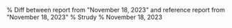 % Diff between report from "November 18, 2023" and reference report from "November 18, 2023"
% Strudy
% November 18, 2023


